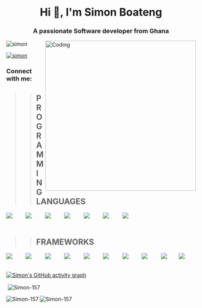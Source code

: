 
<h1 align="center">Hi 👋, I'm Simon Boateng</h1>
<h3 align="center">A passionate Software developer from Ghana</h3>
<img align="right" alt="Coding" width="400" src="https://encrypted-tbn0.gstatic.com/images?q=tbn:ANd9GcTntbVvAfU7JG8uLo-poU18NdzbQ3a94jpEHA&usqp=CAU">


<p align="left"> <img src="https://komarev.com/ghpvc/?username=simon&label=Profile%20views&color=0e75b6&style=flat" alt="simon" /> </p>

<p align="left"> <a href="https://twitter.com/SimonBo26165668" target="blank"><img src="https://img.shields.io/twitter/follow/simon?logo=twitter&style=for-the-badge" alt="simon" /></a> </p>

<h3 align="left">Connect with me:</h3>
<p align="left">

</p>

>>  ## PROGRAMMING LANGUAGES

<img src="https://skillicons.dev/icons?i=python"/>&nbsp;&nbsp;&nbsp;&nbsp;&nbsp;&nbsp;&nbsp;&nbsp;
<img src="https://skillicons.dev/icons?i=js"/>&nbsp;&nbsp;&nbsp;&nbsp;&nbsp;&nbsp;&nbsp;&nbsp;
<img src="https://skillicons.dev/icons?i=ts"/>&nbsp;&nbsp;&nbsp;&nbsp;&nbsp;&nbsp;&nbsp;&nbsp;
<img src="https://skillicons.dev/icons?i=java"/>&nbsp;&nbsp;&nbsp;&nbsp;&nbsp;&nbsp;&nbsp;&nbsp;
<img src="https://skillicons.dev/icons?i=bash"/>&nbsp;&nbsp;&nbsp;&nbsp;&nbsp;&nbsp;&nbsp;&nbsp;
<img src="https://skillicons.dev/icons?i=php"/>&nbsp;&nbsp;&nbsp;&nbsp;&nbsp;&nbsp;&nbsp;&nbsp;
<img src="https://skillicons.dev/icons?i=cpp"/>&nbsp;&nbsp;&nbsp;&nbsp;&nbsp;&nbsp;&nbsp;&nbsp;
<br/>
<br/>

>> ## FRAMEWORKS
<img src="https://skillicons.dev/icons?i=react"/>&nbsp;&nbsp;&nbsp;&nbsp;&nbsp;&nbsp;&nbsp;&nbsp;
<img src="https://skillicons.dev/icons?i=nextjs"/>&nbsp;&nbsp;&nbsp;&nbsp;&nbsp;&nbsp;&nbsp;&nbsp;
<img src="https://skillicons.dev/icons?i=express"/>&nbsp;&nbsp;&nbsp;&nbsp;&nbsp;&nbsp;&nbsp;&nbsp;
<img src="https://skillicons.dev/icons?i=nodejs"/>&nbsp;&nbsp;&nbsp;&nbsp;&nbsp;&nbsp;&nbsp;&nbsp;
<img src="https://skillicons.dev/icons?i=git"/>&nbsp;&nbsp;&nbsp;&nbsp;&nbsp;&nbsp;&nbsp;&nbsp;
<img src="https://skillicons.dev/icons?i=flask"/>&nbsp;&nbsp;&nbsp;&nbsp;&nbsp;&nbsp;&nbsp;&nbsp;
<img src="https://skillicons.dev/icons?i=mysql"/>&nbsp;&nbsp;&nbsp;&nbsp;&nbsp;&nbsp;&nbsp;&nbsp;
<img src="https://skillicons.dev/icons?i=prisma"/>&nbsp;&nbsp;&nbsp;&nbsp;&nbsp;&nbsp;&nbsp;&nbsp;
<img src="https://skillicons.dev/icons?i=postgressql"/>&nbsp;&nbsp;&nbsp;&nbsp;&nbsp;&nbsp;&nbsp;
<img src="https://skillicons.dev/icons?i=flutter"/>&nbsp;&nbsp;&nbsp;&nbsp;&nbsp;&nbsp;&nbsp;&nbsp;



<p align="left">  </p>

[![Simon's GitHub activity graph](https://activity-graph.herokuapp.com/graph?username=Simon-157&&theme=xcode)](https://github.com/Simon-157)


<p>&nbsp;<img align="center" src="https://github-readme-stats.vercel.app/api?username=Simon-157&show_icons=true&locale=en&theme=tokyonight" alt="Simon-157" /></p>


<p><img align="left" src="https://github-readme-stats.vercel.app/api/top-langs?username=Simon-157&show_icons=true&locale=en&layout=compact&theme=tokyonight" alt="Simon-157" /></p>


<p><img align="center" src="https://github-readme-streak-stats.herokuapp.com/?user=Simon-157&&theme=tokyonight" alt="Simon-157" /></p>
